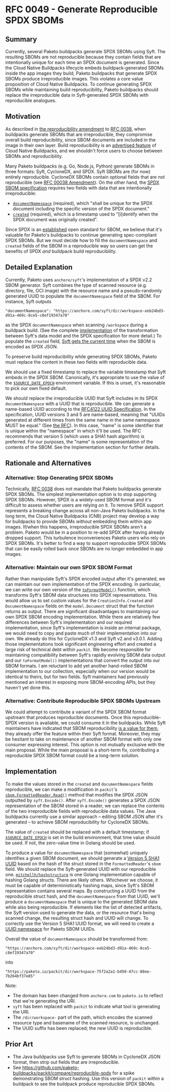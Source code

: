 # RFC 0049 - Generate Reproducible SPDX SBOMs

## Summary

Currently, several Paketo buildpacks generate SPDX SBOMs using Syft. The
resulting SBOMs are not reproducible because they contain fields that are
intentionally unique for each time an SPDX document is generated. Since the
Cloud Native Buildpacks lifecycle embeds buildpack-generated SBOMs inside the
app images they build, Paketo buildpacks that generate SPDX SBOMs produce
irreproducible images. This violates a core value proposition of Cloud Native
Buildpacks. To continue generating SPDX SBOMs while maintaining build
reproducibility, Paketo buildpacks should replace the irreproducible data in
Syft-generated SPDX SBOMs with reproducible analogues.

## Motivation
As described in [the reproducibility
amendment](https://github.com/paketo-buildpacks/rfcs/pull/220) to [RFC
0038](https://github.com/paketo-buildpacks/rfcs/blob/main/text/0038-cdx-syft-sbom.md),
when buildpacks generate SBOMs that are irreproducible, they compromise overall
build reproducibility, since SBOM documents are included in the image in their
own layer. Build reproducibility is an [advertised
feature](https://buildpacks.io/docs/features/reproducibility/) of Cloud Native
Buildpacks, and we shouldn't force users to choose between SBOMs and
reproducibility.

Many Paketo buildpacks (e.g. Go, Node.js, Python) generate SBOMs in three
formats: Syft, CycloneDX, and SPDX. Syft SBOMs are (for now) entirely
reproducible. CycloneDX SBOMs contain optional fields that are not reproducible
(see [RFC 00038
Amendment](https://github.com/paketo-buildpacks/rfcs/pull/220)). On the other
hand, the [SPDX SBOM specification](https://spdx.github.io/spdx-spe) requires
two fields with data that are intentionally irreproducible:
- [`documentNamespace`](https://spdx.github.io/spdx-spec/document-creation-information/#65-spdx-document-namespace-field)
  (required), which "shall be unique for the SPDX document including the
  specific version of the SPDX document."
- [`created`](https://spdx.github.io/spdx-spec/document-creation-information/#69-created-field)
  (required), which is a timestamp used to "[i]dentify when the SPDX document
  was originally created".

Since SPDX is an
[established](https://www.linuxfoundation.org/blog/spdx-its-already-in-use-for-global-software-bill-of-materials-sbom-and-supply-chain-security/)
open standard for SBOM, we believe that it's valuable for Paketo's buildpacks
to continue generating spec-compliant SPDX SBOMs. But we must decide how to
fill the `documentNamespace` and `created` fields of the SBOM in a reproducible
way so users can get the benefits of SPDX _and_ buildpack build
reproducibility.

## Detailed Explanation

Currently, Paketo uses `anchore/syft`'s implementation of a SPDX v2.2 SBOM
generator. Syft combines the type of scanned resource (e.g. directory, file,
OCI image) with the resource name and a pseudo-randomly generated UUID to
populate the `documentNamespace` field of the SBOM. For instance, Syft outputs
```
"documentNamespace": "https://anchore.com/syft/dir/workspace-eeb24bd3-d91a-469c-8ce5-c8ef19347a70"
```
as the SPDX `documentNamespace` when scanning `/workspace` during a buildpack
build. (See the complete
[implementation](https://github.com/anchore/syft/blob/64b4852c2a197b639fcfc311685c6f48abaa9085/internal/formats/spdx22json/to_format_model.go)
of the transformation between Syft's data model and the SPDX specification for
more detail.) To populate the `created` field, [Syft gets the current
time](https://github.com/anchore/syft/blob/64b4852c2a197b639fcfc311685c6f48abaa9085/internal/formats/spdx22json/to_format_model.go#L32)
when the SBOM is encoded as SPDX JSON.

To preserve build reproducibility while generating SPDX SBOMs, Paketo must
replace the content in these two fields with reproducible data.

We should use a fixed timestamp to replace the variable timestamp that Syft
embeds in the SPDX SBOM. Canonically, it's appropriate to use the value of the
[`$SOURCE_DATE_EPOCH`](https://reproducible-builds.org/docs/source-date-epoch/)
environment variable. If this is unset, it's reasonable to pick our own fixed
default.

We should replace the irreproducible UUID that Syft includes in its SPDX
`documentNamespace` with a UUID that is reproducible. We can generate a
name-based UUID according to the [RFC4122 UUID
Specification](https://datatracker.ietf.org/doc/html/rfc4122). In the
specification, UUID versions 3 and 5 are name-based, meaning that "UUIDs
generated at different times from the same name in the same namespace MUST be
equal." (See [the
RFC](https://datatracker.ietf.org/doc/html/rfc4122#section-4.3)). In this case,
"name" is some identifier that is unique within the "namespace" in which it'll
be used. The RFC recommends that version 5 (which uses a SHA1 hash algorithm)
is preferred. For our purposes, the "name" is some representation of the
contents of the SBOM. See the Implementation section for further details.

## Rationale and Alternatives

### Alternative: Stop Generating SPDX SBOMs
Technically, [RFC
0038](https://github.com/paketo-buildpacks/rfcs/blob/0818eeba4d4e91a05a39456a884a022b94a30bfd/text/0038-cdx-syft-sbom.md)
does not mandate that Paketo buildpacks generate SPDX SBOMs. The simplest
implementation option is to stop supporting SPDX SBOMs. However, SPDX is a
widely-used SBOM format and it's difficult to assess whether users are relying
on it. To remove SPDX support represents a breaking change across all non-Java
Paketo buildpacks. In the long term, the Cloud Native Buildpacks (CNB) project
may develop a way for buildpacks to provide SBOMs _without_ embedding them
within app images. If/when this happens, irreproducible SPDX SBOMs aren't a
problem. Paketo would be in a position to re-add SPDX after having already
dropped support. This turbulence inconveniences Paketo users who rely on SPDX
SBOMs. It's better to find a way to support reproducible SPDX SBOMs that can be
easily rolled back once SBOMs are no longer embedded in app images.

### Alternative: Maintain our own SPDX SBOM Format
Rather than manipulate Syft's SPDX encoded output after it's generated, we
can maintain our own implementation of the SPDX encoding. In particular, we can
write our own version of the
[`toFormatModel()`](https://github.com/anchore/syft/blob/64b4852c2a197b639fcfc311685c6f48abaa9085/internal/formats/spdx22json/to_format_model.go)
function, which transforms Syft's SBOM data structures into SPDX
representations. This would allow us to set custom values for the
`CreationInfo.Created` and `DocumentNamespace` fields on the `model.Document`
struct that the function returns as output. There are significant disadvantages
to maintaining our own SPDX SBOM encoding implementation. While there are
relatively few differences between Syft's implementation and our required
implementation, since Syft's implementation is inside an internal package, we
would need to copy and paste much of their implementation into our own. We
already do this for CycloneDX v1.3 and Syft v2 and v3.0.1. Adding those
implementations took significant engineering effort and created a large risk of
technical debt within `packit`. We become responsible for maintaining
compatibility between Syft's rapidly evolving SBOM data output and our
`toFormatModel()` implementations that convert the output into our SBOM
formats. I am reluctant to add yet another hand-rolled SBOM implementation to
our collection, especially when our version would be identical to theirs, but
for two fields. Syft maintainers had previously mentioned an interest in
exposing more SBOM-encoding APIs, but they haven't yet done this.

### Alternative: Contribute Reproducible SPDX SBOMs Upstream
We could attempt to contribute a variant of the SPDX SBOM format upstream that
produces reproducible documents. Once this reproducible-SPDX version is
available, we could consume it in the buildpacks. While Syft maintainers have
indicated that SBOM reproducibility [is a value for
them](https://github.com/anchore/syft/issues/1100#issuecomment-1183314044),
they already offer the feature within their Syft format. Moreover, they may be
hesitant to take on maintenance of another SBOM format with only one consumer
expressing interest. This option is not mutually exclusive with the main
proposal. While the main proposal is a short-term fix, contributing a
reproducible SPDX SBOM format could be a long-term solution.


## Implementation

To make the values stored in the `created` and `documentNamespace`  fields
reproducible, we can make a modification in `packit`'s
[`sbom.FormattedReader.Read()`](https://github.com/paketo-buildpacks/packit/blob/429f8e4370b9579e1c3340ede29a82f58152136d/sbom/formatted_reader.go#L41)
method that modifies the SPDX JSON outputted by `syft.Encode()`. After
`syft.Encode()` generates a SPDX JSON representation of the SBOM stored in a
reader, we can replace the contents of the two irreproducible fields with
reproducible data values. The Java buildpacks currently use a similar approach
– editing SBOM JSON after it's generated  – to achieve SBOM reproducibility for
CycloneDX SBOMs.

The value of `created` should be replaced with a default timestamp; if
[`$SOURCE_DATE_EPOCH`](https://reproducible-builds.org/docs/source-date-epoch/)
is set in the build environment, that time value should be used. If not, the
zero-value time in Golang should be used.

To produce a value for `documentNamespace` that (somewhat) uniquely identifies
a given SBOM document, we should generate a [Version 5 SHA1
UUID](https://go-recipes.dev/how-to-generate-uuids-with-go-be3988e771a6) based
on the hash of the struct stored in the `FormattedReader`'s `sbom` field. We should
replace the Syft-generated UUID with our reproducible one.
[`mitchellh/hashstructure`](https://github.com/mitchellh/hashstructure) is one
Golang implementation capable of hashing Golang structs. There are likely others.
Whichever we choose, it must be capable of deterministically hashing maps,
since Syft's SBOM representation contains several maps. By constructing a UUID
from the reproducible struct hash, and the `documentNamespace` from that UUID,
we'll produce a `documentNamespace` that is unique to the generated SBOM data
while also being reproducible. If elements like the list
of detected artifacts, the Syft version used to generate the data, or the
resource that's being scanned change, the resulting struct hash and UUID will
change.  To correctly use the Version 5 SHA1 UUID format, we will need to
create a [UUID
namespace](https://datatracker.ietf.org/doc/html/rfc4122#section-4.3) for
Paketo SBOM UUIDs.

Overall the value of `documentNamespace` should be transformed from:
```
"https://anchore.com/syft/dir/workspace-eeb24bd3-d91a-469c-8ce5-c8ef19347a70"
```
into
```
"https://paketo.io/packit/dir/workspace-75f2a2a1-b450-47cc-88ee-7b264bf37e85"
```

Note:
- The domain has been changed from `anchore.com` to `paketo.io` to reflect that
  we're generating the URI.
- `syft` has been replaced with `packit` to indicate what tool is generating
  the URI.
- The `/dir/workspace-` part of the path, which encodes the scanned resource
  type and basename of the scanned resource, is unchanged.
- The UUID suffix has been replaced; the new UUID is reproducible.

## Prior Art

- The Java buildpacks use Syft to generate SBOMs in CycloneDX JSON format, then
  strip out fields that are irreproducible.
- See https://github.com/paketo-buildpacks/packit/compare/reproducible-spdx for a
  spike demonstrating SBOM struct hashing. Use this version of `packit` within
  a buildpack to see the buildpack produce reproducible SPDX SBOMs.
